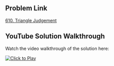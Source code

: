 ## Problem Link
[610. Triangle Judgement](https://leetcode.com/problems/triangle-judgement/)


## YouTube Solution Walkthrough

Watch the video walkthrough of the solution here:

[![Click to Play](https://img.youtube.com/vi/Z7HU4hVhmic/hqdefault.jpg)](https://www.youtube.com/watch?v=Z7HU4hVhmic)


